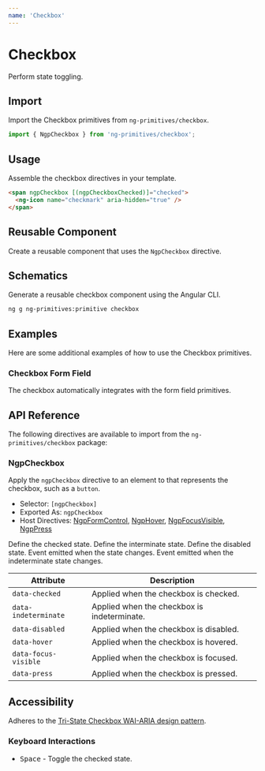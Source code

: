 ```yaml
---
name: 'Checkbox'
---
```


# Checkbox

Perform state toggling.

<docs-example name="checkbox"></docs-example>

## Import

Import the Checkbox primitives from `ng-primitives/checkbox`.

```ts
import { NgpCheckbox } from 'ng-primitives/checkbox';
```

## Usage

Assemble the checkbox directives in your template.

```html
<span ngpCheckbox [(ngpCheckboxChecked)]="checked">
  <ng-icon name="checkmark" aria-hidden="true" />
</span>
```

## Reusable Component

Create a reusable component that uses the `NgpCheckbox` directive.

<docs-snippet name="checkbox"></docs-snippet>

## Schematics

Generate a reusable checkbox component using the Angular CLI.

```bash npm
ng g ng-primitives:primitive checkbox
```

## Examples

Here are some additional examples of how to use the Checkbox primitives.

### Checkbox Form Field

The checkbox automatically integrates with the form field primitives.

<docs-example name="checkbox-form-field"></docs-example>

## API Reference

The following directives are available to import from the `ng-primitives/checkbox` package:

### NgpCheckbox

Apply the `ngpCheckbox` directive to an element to that represents the checkbox, such as a `button`.

- Selector: `[ngpCheckbox]`
- Exported As: `ngpCheckbox`
- Host Directives: [NgpFormControl](/primitives/form-field), [NgpHover](/interactions/hover), [NgpFocusVisible](/interactions/focus-visible), [NgpPress](/interactions/press)

<response-field name="ngpCheckboxChecked" type="boolean" default="false">
  Define the checked state.
</response-field>

<response-field name="ngpCheckboxIndeterminate" type="boolean" default="false">
  Define the interminate state.
</response-field>

<response-field name="ngpCheckboxDisabled" type="boolean" default="false">
  Define the disabled state.
</response-field>

<response-field name="ngpCheckboxCheckedChange" type="boolean">
  Event emitted when the state changes.
</response-field>

<response-field name="ngpCheckboxIndeterminateChange" type="boolean">
  Event emitted when the indeterminate state changes.
</response-field>

| Attribute            | Description                                 |
| -------------------- | ------------------------------------------- |
| `data-checked`       | Applied when the checkbox is checked.       |
| `data-indeterminate` | Applied when the checkbox is indeterminate. |
| `data-disabled`      | Applied when the checkbox is disabled.      |
| `data-hover`         | Applied when the checkbox is hovered.       |
| `data-focus-visible` | Applied when the checkbox is focused.       |
| `data-press`         | Applied when the checkbox is pressed.       |

## Accessibility

Adheres to the [Tri-State Checkbox WAI-ARIA design pattern](https://www.w3.org/WAI/ARIA/apg/patterns/checkbox).

### Keyboard Interactions

- <kbd>Space</kbd> - Toggle the checked state.
